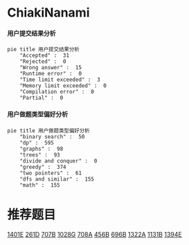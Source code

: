 # ChiakiNanami

<!-- tabs:start -->



#### **用户提交结果分析**

```mermaid
pie title 用户提交结果分析
    "Accepted" :  31
    "Rejected" :  0
    "Wrong answer" :  15
    "Runtime error" :  0
    "Time limit exceeded" :  3
    "Memory limit exceeded" :  0
    "Compilation error" :  0
    "Partial" :  0
```

#### **用户做题类型偏好分析**

```mermaid
pie title 用户做题类型偏好分析
    "binary search" :  50
    "dp" :  595
    "graphs" :  98
    "trees" :  93
    "divide and conquer" :  0
    "greedy" :  374
    "two pointers" :  61
    "dfs and similar" :  155
    "math" :  155
```



<!-- tabs:end -->
# 推荐题目
[1401E](https://codeforces.com/contest/1401/problem/E)
[261D](https://codeforces.com/contest/261/problem/D)
[707B](https://codeforces.com/contest/707/problem/B)
[1028G](https://codeforces.com/contest/1028/problem/G)
[708A](https://codeforces.com/contest/708/problem/A)
[456B](https://codeforces.com/contest/456/problem/B)
[696B](https://codeforces.com/contest/696/problem/B)
[1322A](https://codeforces.com/contest/1322/problem/A)
[1131B](https://codeforces.com/contest/1131/problem/B)
[1394E](https://codeforces.com/contest/1394/problem/E)
